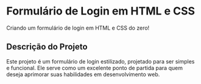 # Formulário de Login em HTML e CSS

Criando um formulário de login em HTML e CSS do zero! 

## Descrição do Projeto

Este projeto é um formulário de login estilizado, projetado para ser simples e funcional. Ele serve como um excelente ponto de partida para quem deseja aprimorar suas habilidades em desenvolvimento web. 




